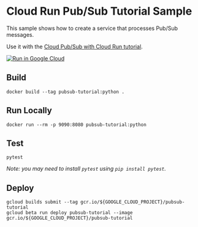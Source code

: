 # Cloud Run Pub/Sub Tutorial Sample

This sample shows how to create a service that processes Pub/Sub messages.

Use it with the [Cloud Pub/Sub with Cloud Run tutorial](http://cloud.google.com/run/docs/tutorials/pubsub).

[![Run in Google Cloud][run_img]][run_link]

[run_img]: https://storage.googleapis.com/cloudrun/button.svg
[run_link]: https://console.cloud.google.com/cloudshell/editor?shellonly=true&cloudshell_image=gcr.io/cloudrun/button&cloudshell_git_repo=https://github.com/GoogleCloudPlatform/python-docs-samples&cloudshell_working_dir=run/pubsub

## Build

```
docker build --tag pubsub-tutorial:python .
```

## Run Locally

```
docker run --rm -p 9090:8080 pubsub-tutorial:python
```

## Test

```
pytest
```

_Note: you may need to install `pytest` using `pip install pytest`._

## Deploy

```
gcloud builds submit --tag gcr.io/${GOOGLE_CLOUD_PROJECT}/pubsub-tutorial
gcloud beta run deploy pubsub-tutorial --image gcr.io/${GOOGLE_CLOUD_PROJECT}/pubsub-tutorial
```
